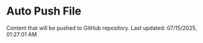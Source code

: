 # Auto Push File

Content that will be pushed to GitHub repository.
Last updated: 07/15/2025, 01:27:01 AM